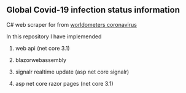 Global Covid-19 infection status information 
------
C#  web scraper for from   [worldometers coronavirus](https://www.worldometers.info/coronavirus/ "worldometers coronavirus") 


In this repository I have implemended

1. web api (net core 3.1)

2. blazorwebassembly

3. signalr realtime update  (asp net core signalr)

4. asp net core razor pages  (net core 3.1)
